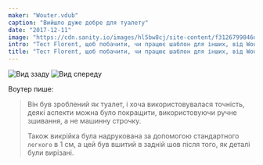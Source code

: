 ```yaml
---
maker: "Wouter.vdub"
caption: "Вийшло дуже добре для туалету"
date: "2017-12-11"
image: "https://cdn.sanity.io/images/hl5bw8cj/site-content/f3126799846dc9ea9aecb423e7283bb715db93b4-3724x2785.jpg"
intro: "Тест Florent, щоб побачити, чи працює шаблон для інших, від Wouter.vdub"
title: "Тест Florent, щоб побачити, чи працює шаблон для інших, від Wouter.vdub"
---
```


![Вид ззаду ](https://posts.freesewing.org/uploads/florent_by_wouter_high_back_20ec93b7c1.jpg "Вид ззаду ") ![Вид спереду](https://posts.freesewing.org/uploads/florent_by_wouter_high_front_9f28a1eb39.jpg "Вид спереду")

Воутер пише:

> Він був зроблений як туалет, і хоча використовувалася точність, деякі аспекти можна було покращити, використовуючи ручне зшивання, а не машинну строчку.
> 
> Також викрійка була надрукована за допомогою стандартного `легкого` в 1 см, а цей був вшитий в задній шов після того, як деталі були вирізані.
